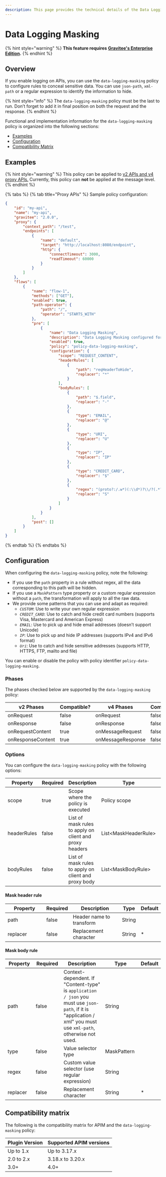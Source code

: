 ```yaml
---
description: This page provides the technical details of the Data Logging Masking policy
---
```


# Data Logging Masking

{% hint style="warning" %}
**This feature requires** [**Gravitee's Enterprise Edition**](../../overview/ee-vs-oss/)**.**
{% endhint %}

## Overview

If you enable logging on APIs, you can use the `data-logging-masking` policy to configure rules to conceal sensitive data. You can use `json-path`, `xml-path` or a regular expression to identify the information to hide.

{% hint style="info" %}
The `data-logging-masking` policy must be the last to run. Don’t forget to add it in final position on both the request and the response.
{% endhint %}

Functional and implementation information for the `data-logging-masking` policy is organized into the following sections:

* [Examples](data-logging-masking.md#examples)
* [Configuration](data-logging-masking.md#configuration)
* [Compatibility Matrix](data-logging-masking.md#compatibility-matrix)

## Examples

{% hint style="warning" %}
This policy can be applied to [v2 APIs and v4 proxy APIs.](../../overview/gravitee-api-definitions-and-execution-engines/) Currently, this policy can **not** be applied at the message level.
{% endhint %}

{% tabs %}
{% tab title="Proxy APIs" %}
Sample policy configuration:

```json
{
    "id": "my-api",
    "name": "my-api",
    "gravitee": "2.0.0",
    "proxy": {
        "context_path": "/test",
        "endpoints": [
            {
                "name": "default",
                "target": "http://localhost:8080/endpoint",
                "http": {
                    "connectTimeout": 3000,
                    "readTimeout": 60000
                }
            }
        ]
    },
    "flows": [
        {
            "name": "flow-1",
            "methods": ["GET"],
            "enabled": true,
            "path-operator": {
                "path": "/",
                "operator": "STARTS_WITH"
            },
            "pre": [
                {
                    "name": "Data Logging Masking",
                    "description": "Data Logging Masking configured for RAW or JSON",
                    "enabled": true,
                    "policy": "policy-data-logging-masking",
                    "configuration": {
                        "scope": "REQUEST_CONTENT",
                        "headerRules": [
                            {
                                "path": "reqHeaderToHide",
                                "replacer": "*"
                            }
                        ],
                        "bodyRules": [
                            {
                                "path": "$.field",
                                "replacer": "-"
                            },
                            {
                                "type": "EMAIL",
                                "replacer": "@"
                            },
                            {
                                "type": "URI",
                                "replacer": "U"
                            },
                            {
                                "type": "IP",
                                "replacer": "IP"
                            },
                            {
                                "type": "CREDIT_CARD",
                                "replacer": "$"
                            },
                            {
                                "regex": "(proto?:/.w*)(:\\d*)?\\/?(.*?)",
                                "replacer": "S"
                            }
                        ]
                    }
                }
            ],
            "post": []
        }
    ]
}
```
{% endtab %}
{% endtabs %}

## Configuration

When configuring the `data-logging-masking` policy, note the following:

* If you use the `path` property in a rule without regex, all the data corresponding to this path will be hidden.
* If you use a `MaskPattern` type property or a custom regular expression without a `path`, the transformation will apply to all the raw data.
* We provide some patterns that you can use and adapt as required:
  * _`CUSTOM`_: Use to write your own regular expression
  * _`CREDIT_CARD`_: Use to catch and hide credit card numbers (supports Visa, Mastercard and American Express)
  * _`EMAIL`_: Use to pick up and hide email addresses (doesn’t support Unicode)
  * _`IP`_: Use to pick up and hide IP addresses (supports IPv4 and IPv6 format)
  * _`Uri`_: Use to catch and hide sensitive addresses (supports HTTP, HTTPS, FTP, mailto and file)

You can enable or disable the policy with policy identifier `policy-data-logging-masking`.

### Phases

The phases checked below are supported by the `data-logging-masking` policy:

<table data-full-width="false"><thead><tr><th width="202">v2 Phases</th><th width="139" data-type="checkbox">Compatible?</th><th width="198">v4 Phases</th><th data-type="checkbox">Compatible?</th></tr></thead><tbody><tr><td>onRequest</td><td>false</td><td>onRequest</td><td>false</td></tr><tr><td>onResponse</td><td>false</td><td>onResponse</td><td>false</td></tr><tr><td>onRequestContent</td><td>true</td><td>onMessageRequest</td><td>false</td></tr><tr><td>onResponseContent</td><td>true</td><td>onMessageResponse</td><td>false</td></tr></tbody></table>

### Options

You can configure the `data-logging-masking` policy with the following options:

<table><thead><tr><th width="153">Property</th><th data-type="checkbox">Required</th><th width="164">Description</th><th width="209">Type</th><th>Default</th></tr></thead><tbody><tr><td>scope</td><td>true</td><td>Scope where the policy is executed</td><td>Policy scope</td><td>REQUEST_CONTENT</td></tr><tr><td>headerRules</td><td>false</td><td>List of mask rules to apply on client and proxy headers</td><td>List&#x3C;MaskHeaderRule></td><td></td></tr><tr><td>bodyRules</td><td>false</td><td>List of mask rules to apply on client and proxy body</td><td>List&#x3C;MaskBodyRule></td><td></td></tr></tbody></table>

#### Mask header rule

<table><thead><tr><th width="129">Property</th><th data-type="checkbox">Required</th><th width="165">Description</th><th>Type</th><th>Default</th></tr></thead><tbody><tr><td>path</td><td>false</td><td>Header name to transform</td><td>String</td><td></td></tr><tr><td>replacer</td><td>false</td><td>Replacement character</td><td>String</td><td>*</td></tr></tbody></table>

#### Mask body rule

<table><thead><tr><th width="121">Property</th><th width="104" data-type="checkbox">Required</th><th width="261">Description</th><th width="129">Type</th><th>Default</th></tr></thead><tbody><tr><td>path</td><td>false</td><td>Context-dependent. If "Content-type" is <code>application / json</code> you must use <code>json-path</code>, if it is "application / xml" you must use <code>xml-path</code>, otherwise not used.</td><td>String</td><td></td></tr><tr><td>type</td><td>false</td><td>Value selector type</td><td>MaskPattern</td><td></td></tr><tr><td>regex</td><td>false</td><td>Custom value selector (use regular expression)</td><td>String</td><td></td></tr><tr><td>replacer</td><td>false</td><td>Replacement character</td><td>String</td><td>*</td></tr></tbody></table>

## Compatibility matrix

The following is the compatibility matrix for APIM and the `data-logging-masking` policy:

<table data-full-width="false"><thead><tr><th>Plugin Version</th><th>Supported APIM versions</th></tr></thead><tbody><tr><td>Up to 1.x</td><td>Up to 3.17.x</td></tr><tr><td>2.0 to 2.x</td><td>3.18.x to 3.20.x</td></tr><tr><td>3.0+</td><td>4.0+</td></tr></tbody></table>
